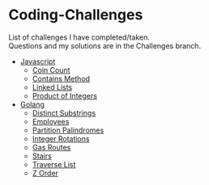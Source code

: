 # Coding-Challenges
List of challenges I have completed/taken.<br />
Questions and my solutions are in the Challenges branch.
- [Javascript](../../tree/Challenges/Javascript)
  - [Coin Count](../../tree/Challenges/Javascript/Coins)
  - [Contains Method](../../tree/Challenges/Javascript/Contains)
  - [Linked Lists](../../tree/Challenges/Javascript/Linked%20Lists)
  - [Product of Integers](../../tree/Challenges/Javascript/Product)<br />
- [Golang](../../tree/Challenges/Golang)
  - [Distinct Substrings](../../tree/Challenges/Golang/Distinct)
  - [Employees](../../tree/Challenges/Golang/Employees)
  - [Partition Palindromes](../../tree/Challenges/Golang/Partition)
  - [Integer Rotations](../../tree/Challenges/Golang/Rotations)
  - [Gas Routes](../../tree/Challenges/Golang/Routes)
  - [Stairs](../../tree/Challengs/Golang/Stairs)
  - [Traverse List](../../tree/Challenges/Golang/Traverse%20Linked%20List)
  - [Z Order](../../tree/Challenges/Golang/Z_Order)<br />
